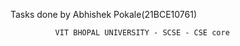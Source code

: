 Tasks done by Abhishek Pokale(21BCE10761) 
              
              VIT BHOPAL UNIVERSITY - SCSE - CSE core
